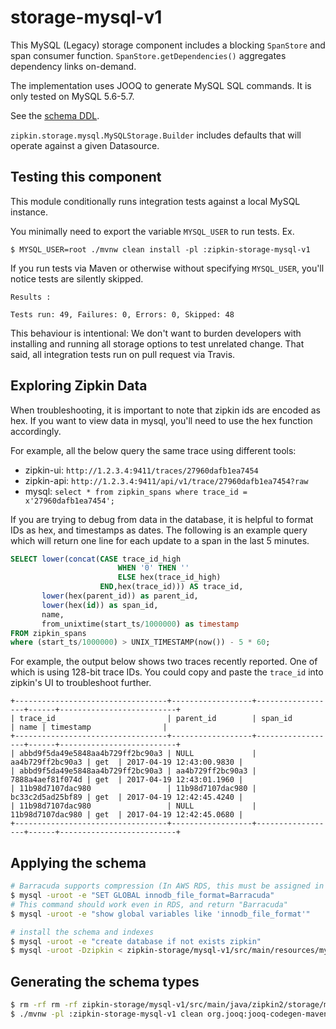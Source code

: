 # storage-mysql-v1

This MySQL (Legacy) storage component includes a blocking `SpanStore` and span consumer function.
`SpanStore.getDependencies()` aggregates dependency links on-demand.

The implementation uses JOOQ to generate MySQL SQL commands. It is only tested on MySQL 5.6-5.7.

See the [schema DDL](src/main/resources/mysql.sql).

`zipkin.storage.mysql.MySQLStorage.Builder` includes defaults that will
operate against a given Datasource.

## Testing this component
This module conditionally runs integration tests against a local MySQL instance.

You minimally need to export the variable `MYSQL_USER` to run tests.
Ex.
```
$ MYSQL_USER=root ./mvnw clean install -pl :zipkin-storage-mysql-v1
```

If you run tests via Maven or otherwise without specifying `MYSQL_USER`,
you'll notice tests are silently skipped.
```
Results :

Tests run: 49, Failures: 0, Errors: 0, Skipped: 48
```

This behaviour is intentional: We don't want to burden developers with
installing and running all storage options to test unrelated change.
That said, all integration tests run on pull request via Travis.

## Exploring Zipkin Data

When troubleshooting, it is important to note that zipkin ids are encoded as hex.
If you want to view data in mysql, you'll need to use the hex function accordingly.

For example, all the below query the same trace using different tools:
* zipkin-ui: `http://1.2.3.4:9411/traces/27960dafb1ea7454`
* zipkin-api: `http://1.2.3.4:9411/api/v1/trace/27960dafb1ea7454?raw`
* mysql: `select * from zipkin_spans where trace_id = x'27960dafb1ea7454';`

If you are trying to debug from data in the database, it is helpful to
format IDs as hex, and timestamps as dates. The following is an example
query which will return one line for each update to a span in the last
5 minutes.

```sql
SELECT lower(concat(CASE trace_id_high
                        WHEN '0' THEN ''
                        ELSE hex(trace_id_high)
                    END,hex(trace_id))) AS trace_id,
       lower(hex(parent_id)) as parent_id,
       lower(hex(id)) as span_id,
       name,
       from_unixtime(start_ts/1000000) as timestamp
FROM zipkin_spans
where (start_ts/1000000) > UNIX_TIMESTAMP(now()) - 5 * 60;
```

For example, the output below shows two traces recently reported. One of
which is using 128-bit trace IDs. You could copy and paste the `trace_id`
into zipkin's UI to troubleshoot further.
```
+----------------------------------+------------------+------------------+------+--------------------------+
| trace_id                         | parent_id        | span_id          | name | timestamp                |
+----------------------------------+------------------+------------------+------+--------------------------+
| abbd9f5da49e5848aa4b729ff2bc90a3 | NULL             | aa4b729ff2bc90a3 | get  | 2017-04-19 12:43:00.9830 |
| abbd9f5da49e5848aa4b729ff2bc90a3 | aa4b729ff2bc90a3 | 7888a4aef81f074d | get  | 2017-04-19 12:43:01.1960 |
| 11b98d7107dac980                 | 11b98d7107dac980 | bc33c2d5ad25bf89 | get  | 2017-04-19 12:42:45.4240 |
| 11b98d7107dac980                 | NULL             | 11b98d7107dac980 | get  | 2017-04-19 12:42:45.0680 |
+----------------------------------+------------------+------------------+------+--------------------------+
```

## Applying the schema

```bash
# Barracuda supports compression (In AWS RDS, this must be assigned in a parameter group)
$ mysql -uroot -e "SET GLOBAL innodb_file_format=Barracuda"
# This command should work even in RDS, and return "Barracuda"
$ mysql -uroot -e "show global variables like 'innodb_file_format'"

# install the schema and indexes
$ mysql -uroot -e "create database if not exists zipkin"
$ mysql -uroot -Dzipkin < zipkin-storage/mysql-v1/src/main/resources/mysql.sql
```

## Generating the schema types

```bash
$ rm -rf rm -rf zipkin-storage/mysql-v1/src/main/java/zipkin2/storage/mysql/v1/internal/generated/
$ ./mvnw -pl :zipkin-storage-mysql-v1 clean org.jooq:jooq-codegen-maven:generate com.mycila:license-maven-plugin:format
```

